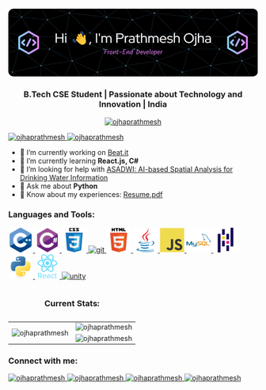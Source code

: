 <p align="center">
    <img src="./docs/github-header-image.png" alt="ojhaprathmesh" />
</p>
<div id="introduction">
    <h3 align="center">B.Tech CSE Student | Passionate about Technology and Innovation | India</h3>
    <p align="center" class="trophy-section">
        <a href="https://github.com/ryo-ma/github-profile-trophy">
            <img src="https://github-profile-trophy.vercel.app/?username=ojhaprathmesh&column=-1&theme=juicyfresh&no-bg=true&no-frame=true&margin-w=20"
                alt="ojhaprathmesh" />
        </a>
    </p>
    <p align="left" class="social-links">
        <a href="https://twitter.com/ojhaprathmesh" target="blank">
            <img src="https://img.shields.io/twitter/follow/ojhaprathmesh?logo=twitter&style=for-the-badge"
                alt="ojhaprathmesh" height="25px" />
        </a>
        <a href="https://github.com/ojhaprathmesh">
            <img src="https://komarev.com/ghpvc/?username=ojhaprathmesh&label=Profile%20views&color=0e75b6&style=flat"
                alt="ojhaprathmesh" height="25px" />
        </a>
    </p>
</div>

<ul>
    <li>🔭 I’m currently working on <a href="https://github.com/ojhaprathmesh/Beat.it">Beat.it</a></li>
    <li>🌱 I’m currently learning <strong>React.js, C#</strong></li>
    <li>🤝 I’m looking for help with <a href="https://github.com/ojhaprathmesh/ASADWI_Repo">ASADWI: AI-based Spatial
            Analysis for Drinking Water Information</a></li>
    <li>💬 Ask me about <strong>Python</strong></li>
    <li>📄 Know about my experiences: <a
            href="https://github.com/ojhaprathmesh/ojhaprathmesh/blob/main/docs/Resume-Canva.pdf">Resume.pdf</a></li>
</ul>

<h3 align="left">Languages and Tools:</h3>
<p class="languages-tools">
    <a href="https://www.w3schools.com/cpp/" target="_blank" rel="noreferrer">
        <img src="https://raw.githubusercontent.com/devicons/devicon/master/icons/cplusplus/cplusplus-original.svg"
            alt="cplusplus" width="50" height="50" />
    </a>
    <a href="https://www.w3schools.com/cs/" target="_blank" rel="noreferrer">
        <img src="https://raw.githubusercontent.com/devicons/devicon/master/icons/csharp/csharp-original.svg"
            alt="csharp" width="50" height="50" />
    </a>
    <a href="https://www.w3schools.com/css/" target="_blank" rel="noreferrer">
        <img src="https://raw.githubusercontent.com/devicons/devicon/master/icons/css3/css3-original-wordmark.svg"
            alt="css3" width="50" height="50" />
    </a>
    <a href="https://git-scm.com/" target="_blank" rel="noreferrer">
        <img src="https://www.vectorlogo.zone/logos/git-scm/git-scm-icon.svg" alt="git" width="50" height="50" />
    </a>
    <a href="https://www.w3.org/html/" target="_blank" rel="noreferrer">
        <img src="https://raw.githubusercontent.com/devicons/devicon/master/icons/html5/html5-original-wordmark.svg"
            alt="html5" width="50" height="50" />
    </a>
    <a href="https://www.java.com" target="_blank" rel="noreferrer">
        <img src="https://raw.githubusercontent.com/devicons/devicon/master/icons/java/java-original.svg" alt="java"
            width="50" height="50" />
    </a>
    <a href="https://developer.mozilla.org/en-US/docs/Web/JavaScript" target="_blank" rel="noreferrer">
        <img src="https://raw.githubusercontent.com/devicons/devicon/master/icons/javascript/javascript-original.svg"
            alt="javascript" width="50" height="50" />
    </a>
    <a href="https://www.mysql.com/" target="_blank" rel="noreferrer">
        <img src="https://raw.githubusercontent.com/devicons/devicon/master/icons/mysql/mysql-original-wordmark.svg"
            alt="mysql" width="50" height="50" /> </a>
    <a href="https://pandas.pydata.org/" target="_blank" rel="noreferrer">
        <img src="https://raw.githubusercontent.com/devicons/devicon/2ae2a900d2f041da66e950e4d48052658d850630/icons/pandas/pandas-original.svg"
            alt="pandas" width="50" height="50" />
    </a>
    <a href="https://www.python.org" target="_blank" rel="noreferrer">
        <img src="https://raw.githubusercontent.com/devicons/devicon/master/icons/python/python-original.svg"
            alt="python" width="50" height="50" />
    </a>
    <a href="https://reactjs.org/" target="_blank" rel="noreferrer">
        <img src="https://raw.githubusercontent.com/devicons/devicon/master/icons/react/react-original-wordmark.svg"
            alt="react" width="50" height="50" />
    </a>
    <a href="https://unity.com/" target="_blank" rel="noreferrer">
        <img src="https://www.vectorlogo.zone/logos/unity3d/unity3d-icon.svg" alt="unity" width="50" height="50" />
    </a>
</p>

<table>
    <caption>
        <h3>Current Stats:</h3>
    </caption>
    <tr>
        <td rowspan="2">
            <img src="https://github-readme-stats.vercel.app/api/top-langs?username=ojhaprathmesh&show_icons=true&locale=en&layout=donut-vertical&langs_count=5&exclude_repo=Pygame-Project1,Sigma-Web-Dev-Course-CWH,SAVYA_Repo,Osumare-Website-Clone"
                alt="ojhaprathmesh" />
        </td>
        <td>
            <img src="https://github-readme-stats.vercel.app/api?username=ojhaprathmesh&show_icons=true&hide=issues&show=prs_merged&theme=ambient_gradient&hide_border=true&rank_icon=github"
                alt="ojhaprathmesh" height="170px"/>
        </td>
    </tr>
    <tr>
        <td>
            <img src="https://github-readme-streak-stats.herokuapp.com/?user=ojhaprathmesh&theme=ambient-gradient&hide_border=true" alt="ojhaprathmesh"
                height="170px" width="407.125px"/>
        </td>
    </tr>
</table>

<h3 align="left">Connect with me:</h3>
<p align="left" class="social-icons">
    <a href="https://twitter.com/ojhaprathmesh" target="blank">
        <img src="https://raw.githubusercontent.com/rahuldkjain/github-profile-readme-generator/master/src/images/icons/Social/twitter.svg"
            alt="ojhaprathmesh" height="37.5px" width="50" />
    </a>
    <a href="https://linkedin.com/in/ojhaprathmesh" target="blank">
        <img src="https://raw.githubusercontent.com/rahuldkjain/github-profile-readme-generator/master/src/images/icons/Social/linked-in-alt.svg"
            alt="ojhaprathmesh" height="37.5px" width="50" />
    </a>
    <a href="https://instagram.com/ojhaprathmesh" target="blank">
        <img src="https://raw.githubusercontent.com/rahuldkjain/github-profile-readme-generator/master/src/images/icons/Social/instagram.svg"
            alt="ojhaprathmesh" height="37.5px" width="50" />
    </a>
    <a href="https://www.youtube.com/c/ojhaprathmesh" target="blank">
        <img src="https://raw.githubusercontent.com/rahuldkjain/github-profile-readme-generator/master/src/images/icons/Social/youtube.svg"
            alt="ojhaprathmesh" height="37.5px" width="50" />
    </a>
</p>
